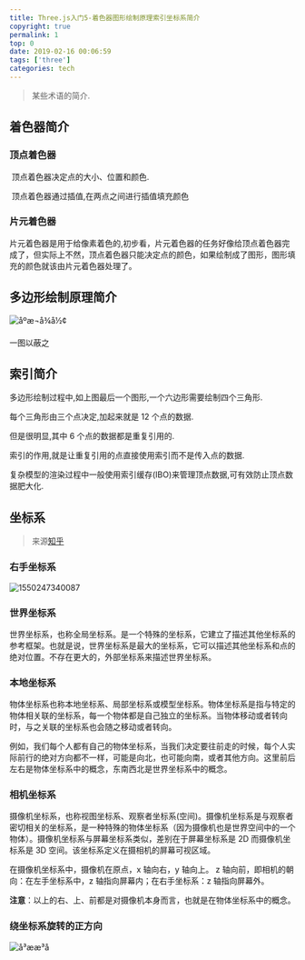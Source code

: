 ```yaml
---
title: Three.js入门5-着色器图形绘制原理索引坐标系简介
copyright: true
permalink: 1
top: 0
date: 2019-02-16 00:06:59
tags: ['three']
categories: tech
---
```


> 某些术语的简介.

## 着色器简介

### 顶点着色器

​ 顶点着色器决定点的大小、位置和颜色.

​ 顶点着色器通过插值,在两点之间进行插值填充颜色

### 片元着色器

​ 片元着色器是用于给像素着色的,初步看，片元着色器的任务好像给顶点着色器完成了，但实际上不然，顶点着色器只能决定点的颜色，如果绘制成了图形，图形填充的颜色就该由片元着色器处理了。

## 多边形绘制原理简介

![åºæ¬å¾å½¢](assets/20170219135316123.png)

一图以蔽之

## 索引简介

多边形绘制过程中,如上图最后一个图形,一个六边形需要绘制四个三角形.

每个三角形由三个点决定,加起来就是 12 个点的数据.

但是很明显,其中 6 个点的数据都是重复引用的.

索引的作用,就是让重复引用的点直接使用索引而不是传入点的数据.

复杂模型的渲染过程中一般使用索引缓存(IBO)来管理顶点数据,可有效防止顶点数据肥大化.

## 坐标系

> 来源[知乎](https://zhuanlan.zhihu.com/p/27448833)

### 右手坐标系

![1550247340087](assets/1550247340087.png)

### 世界坐标系

世界坐标系，也称全局坐标系。是一个特殊的坐标系，它建立了描述其他坐标系的参考框架。也就是说，世界坐标系是最大的坐标系，它可以描述其他坐标系和点的绝对位置。不存在更大的，外部坐标系来描述世界坐标系。

### 本地坐标系

物体坐标系也称本地坐标系、局部坐标系或模型坐标系。物体坐标系是指与特定的物体相关联的坐标系，每一个物体都是自己独立的坐标系。当物体移动或者转向时，与之关联的坐标系也会随之移动或者转向。

例如，我们每个人都有自己的物体坐标系，当我们决定要往前走的时候，每个人实际前行的绝对方向都不一样，可能是向北，也可能向南，或者其他方向。这里前后左右是物体坐标系中的概念，东南西北是世界坐标系中的概念。

### 相机坐标系

摄像机坐标系，也称视图坐标系、观察者坐标系(空间)。摄像机坐标系是与观察者密切相关的坐标系，是一种特殊的物体坐标系（因为摄像机也是世界空间中的一个物体）。摄像机坐标系与屏幕坐标系类似，差别在于屏幕坐标系是 2D 而摄像机坐标系是 3D 空间。该坐标系定义在摄相机的屏幕可视区域。

在摄像机坐标系中，摄像机在原点，x 轴向右，y 轴向上。
z 轴向前，即相机的朝向：在左手坐标系中，z 轴指向屏幕内；在右手坐标系：z 轴指向屏幕外。

**注意**：以上的右、上、前都是对摄像机本身而言，也就是在物体坐标系中的概念。

### 绕坐标系旋转的正方向

![å³ææ³å](assets/coordinate-system2.jpg)
